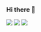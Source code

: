 ### Hi there 👋

<!--
**jjang0617/jjang0617** is a ✨ _special_ ✨ repository because its `README.md` (this file) appears on your GitHub profile.

Here are some ideas to get you started:

- 🔭 I’m currently working on ...
- 🌱 I’m currently learning ...
- 👯 I’m looking to collaborate on ...
- 🤔 I’m looking for help with ...
- 💬 Ask me about ...
- 📫 How to reach me: ...
- 😄 Pronouns: ...
- ⚡ Fun fact: ...
-->

<img src="https://img.shields.io/badge/.Net-512BD4?style=flat&logo=.Net&logoColor=white"/>
<img src="https://img.shields.io/badge/AdBlock-F40D12?style=flat&logo=AdBlock&logoColor=white"/>
<img src="https://img.shields.io/badge/PhotoShop-31A8FF?style=flat&logo=PhotoShop&logoColor=white"/>
